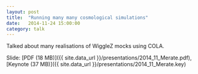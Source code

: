 ```yaml
---
layout: post
title:  "Running many many cosmological simulations"
date:   2014-11-24 15:00:00
category: talk
---
```


Talked about many realisations of WiggleZ mocks using COLA.

Slide: [PDF (18 MB)]({{ site.data_url }}/presentations/2014_11_Merate.pdf),
[Keynote (37 MB)]({{ site.data_url }}/presentations/2014_11_Merate.key)

